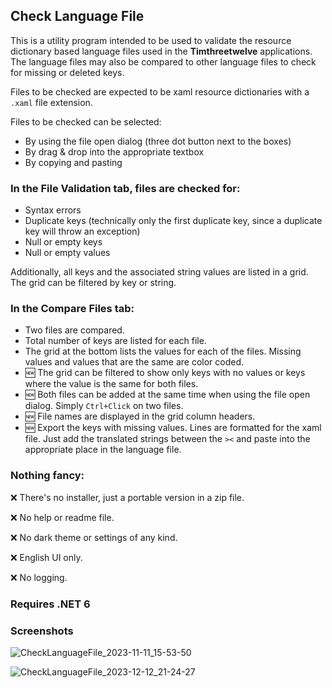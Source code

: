 ## Check Language File

This is a utility program intended to be used to validate the resource dictionary based language files used in the **Timthreetwelve** applications. The language files may also be compared to other language files to check for missing or deleted keys.

Files to be checked are expected to be xaml resource dictionaries with a `.xaml` file extension.

Files to be checked can be selected:
- By using the file open dialog (three dot button next to the boxes)
- By drag & drop into the appropriate textbox
- By copying and pasting

### In the File Validation tab, files are checked for:
- Syntax errors
- Duplicate keys (technically only the first duplicate key, since a duplicate key will throw an exception)
- Null or empty keys
- Null or empty values
  
Additionally, all keys and the associated string values are listed in a grid. The grid can be filtered by key or string.

### In the Compare Files tab:
- Two files are compared.
- Total number of keys are listed for each file.
- The grid at the bottom lists the values for each of the files. Missing values and values that are the same are color coded.
- 🆕 The grid can be filtered to show only keys with no values or keys where the value is the same for both files.
- 🆕 Both files can be added at the same time when using the file open dialog. Simply `Ctrl+Click` on two files.
- 🆕 File names are displayed in the grid column headers.
- 🆕 Export the keys with missing values. Lines are formatted for the xaml file. Just add the translated strings between the `><` and paste into the appropriate place in the language file.

### Nothing fancy:
❌ There's no installer, just a portable version in a zip file.

❌ No help or readme file.

❌ No dark theme or settings of any kind.

❌ English UI only.

❌ No logging.

### Requires .NET 6

### Screenshots
![CheckLanguageFile_2023-11-11_15-53-50](https://github.com/Timthreetwelve/CheckLanguageFile/assets/43152358/c4761e8a-2b70-46de-b1c6-d44a62e8537e)

![CheckLanguageFile_2023-12-12_21-24-27](https://github.com/Timthreetwelve/CheckLanguageFile/assets/43152358/0a26d0ef-714e-4a5d-9109-bae6d49c485f)
